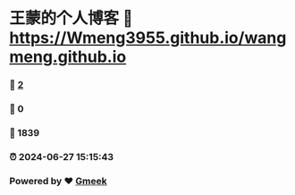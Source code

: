 # 王蒙的个人博客 :link: https://Wmeng3955.github.io/wangmeng.github.io 
### :page_facing_up: [2](https://Wmeng3955.github.io/wangmeng.github.io/tag.html) 
### :speech_balloon: 0 
### :hibiscus: 1839 
### :alarm_clock: 2024-06-27 15:15:43 
### Powered by :heart: [Gmeek](https://github.com/Meekdai/Gmeek)
